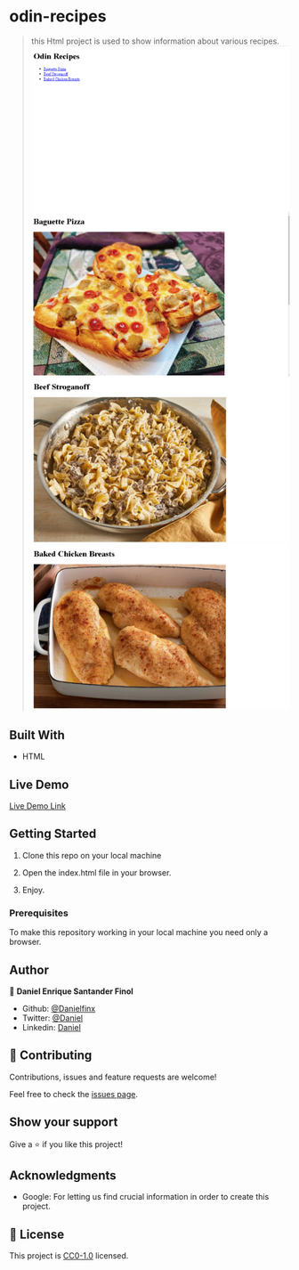 # odin-recipes

> this Html project is used to show information about various recipes.
![screenshot](/Screenshots/Screenshot_1.png)
![screenshot](/Screenshots/Screenshot_2.png)
![screenshot](/Screenshots/Screenshot_3.png)
![screenshot](/Screenshots/Screenshot_4.png)

## Built With

- HTML

## Live Demo

[Live Demo Link](http://Danielfinx.github.io/odin-recipes)


## Getting Started
1. Clone this repo on your local machine

2. Open the index.html file in your browser.

3. Enjoy.

### Prerequisites
To make this repository working in your local machine you need only a browser.

## Author

👤 **Daniel Enrique Santander Finol**

- Github: [@Danielfinx](https://github.com/Danielfinx)
- Twitter: [@Daniel](#)
- Linkedin: [Daniel](#)

## 🤝 Contributing

Contributions, issues and feature requests are welcome!

Feel free to check the [issues page](https://github.com/Danielfinx/odin-recipes/issues).


## Show your support

Give a ⭐️ if you like this project!

## Acknowledgments

- Google: For letting us find crucial information in order to create this project.

## 📝 License

This project is [CC0-1.0](LICENSE) licensed.
